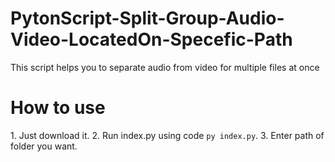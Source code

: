 ﻿# PytonScript-Split-Group-Audio-Video-LocatedOn-Specefic-Path
 
This script helps you to separate audio from video for multiple files at once

<h1>How to use</h1>
1. Just download it.
2. Run index.py using code <code>py index.py</code>.
3. Enter path of folder you want.
